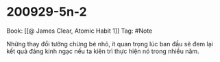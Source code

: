 # 200929-5n-2

Book: [[@ James Clear, Atomic Habit 1]]
Tag: #Note

Những thay đổi tưởng chừng bé nhỏ, ít quan trọng lúc ban đầu sẽ đem lại kết quả đáng kinh ngạc nếu ta kiên trì thực hiện nó trong nhiều năm.